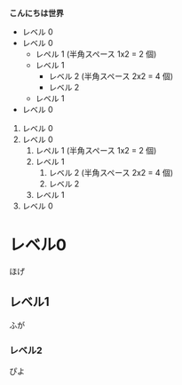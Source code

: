 **こんにちは世界**

- レベル 0
- レベル 0
  - レペル 1 (半角スペース 1x2 = 2 個)
  - レベル 1
    - レベル 2 (半角スペース 2x2 = 4 個)
    - レベル 2
  - レベル 1
- レベル 0

1. レベル 0
1. レベル 0
   1. レペル 1 (半角スペース 1x2 = 2 個)
   1. レベル 1
      1. レベル 2 (半角スペース 2x2 = 4 個)
      1. レベル 2
   1. レベル 1
1. レベル 0

# レベル0

ほげ

## レベル1

ふが

### レベル2

ぴよ
